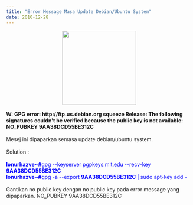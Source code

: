 ```yaml
---
title: "Error Message Masa Update Debian/Ubuntu System"
date: 2010-12-28
---
```

<div class="separator" style="clear: both; text-align: center;">
<a href="https://blogger.googleusercontent.com/img/b/R29vZ2xl/AVvXsEiabjqSmsfHkPqGEmgXt4LxdlTe0vGIs_oX8ETehQF-C84RdezpUIT5AWi0zvqxw7UCPRzfkbtDekXclUQa0lKUYqltYGxdPgKGnGo-80sxwXRJkEtBTWrGrayYq3YrIqsdrCQ6DxF07g/s1600/ubuntu-logo-g.png" imageanchor="1" style="margin-left: 1em; margin-right: 1em;"><img border="0" height="200" src="https://blogger.googleusercontent.com/img/b/R29vZ2xl/AVvXsEiabjqSmsfHkPqGEmgXt4LxdlTe0vGIs_oX8ETehQF-C84RdezpUIT5AWi0zvqxw7UCPRzfkbtDekXclUQa0lKUYqltYGxdPgKGnGo-80sxwXRJkEtBTWrGrayYq3YrIqsdrCQ6DxF07g/s200/ubuntu-logo-g.png" width="200" /></a></div>
<br />
<b>W: GPG error: http://ftp.us.debian.org squeeze Release: The following signatures couldn't be verified because the public key is not available: NO_PUBKEY 9AA38DCD55BE312C</b><br />
<br />
Mesej ini dipaparkan semasa update debian/ubuntu system.<br />
<br />
Solution :<br />
<br />
<div style="color: blue;">
<b>lonurhazve~#</b>gpg --keyserver pgpkeys.mit.edu --recv-key<b> 9AA38DCD55BE312C</b><b>&nbsp;</b></div>
<div style="color: blue;">
<b>lonurhazve~#</b>gpg -a --export <b>9AA38DCD55BE312C</b> | sudo apt-key add - </div>
<br />
Gantikan no public key dengan no public key pada error message yang dipaparkan. NO_PUBKEY 9AA38DCD55BE312C
